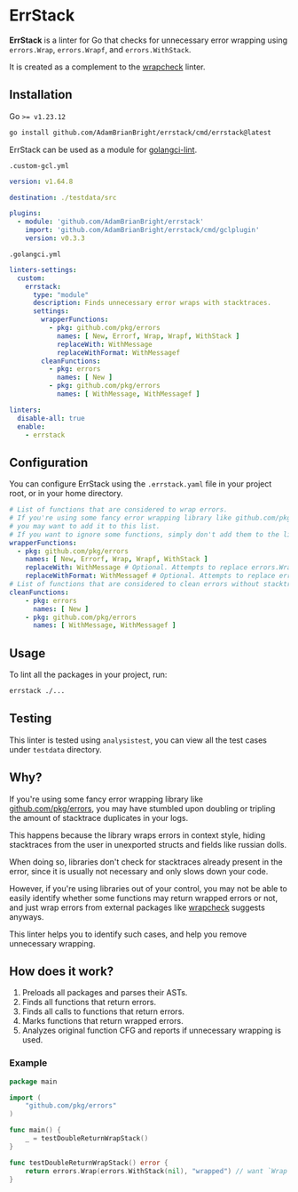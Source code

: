 # ErrStack

**ErrStack** is a linter for Go that checks for unnecessary error wrapping using `errors.Wrap`, `errors.Wrapf`, and
`errors.WithStack`.

It is created as a complement to the [wrapcheck](https://github.com/tomarrell/wrapcheck) linter.

## Installation

Go `>= v1.23.12`

```bash
go install github.com/AdamBrianBright/errstack/cmd/errstack@latest
```

ErrStack can be used as a module for [golangci-lint](https://golangci-lint.run/usage/linters/#modules).

`.custom-gcl.yml`
```yaml .custom-gcl.yml
version: v1.64.8

destination: ./testdata/src

plugins:
  - module: 'github.com/AdamBrianBright/errstack'
    import: 'github.com/AdamBrianBright/errstack/cmd/gclplugin'
    version: v0.3.3
```

`.golangci.yml`
```yaml .golangci.yml
linters-settings:
  custom:
    errstack:
      type: "module"
      description: Finds unnecessary error wraps with stacktraces.
      settings:
        wrapperFunctions:
          - pkg: github.com/pkg/errors
            names: [ New, Errorf, Wrap, Wrapf, WithStack ] 
            replaceWith: WithMessage
            replaceWithFormat: WithMessagef
        cleanFunctions:
          - pkg: errors
            names: [ New ]
          - pkg: github.com/pkg/errors
            names: [ WithMessage, WithMessagef ]

linters:
  disable-all: true
  enable:
    - errstack
```

## Configuration

You can configure ErrStack using the `.errstack.yaml` file in your project root, or in your home directory.

```yaml
# List of functions that are considered to wrap errors.
# If you're using some fancy error wrapping library like github.com/pkg/errors,
# you may want to add it to this list.
# If you want to ignore some functions, simply don't add them to the list.
wrapperFunctions:
  - pkg: github.com/pkg/errors
    names: [ New, Errorf, Wrap, Wrapf, WithStack ]
    replaceWith: WithMessage # Optional. Attempts to replace errors.Wrap like functions with errors.WithMessage.
    replaceWithFormat: WithMessagef # Optional. Attempts to replace errors.Wrapf like functions with errors.WithMessagef.
# List of functions that are considered to clean errors without stacktrace.
cleanFunctions:
    - pkg: errors
      names: [ New ]
    - pkg: github.com/pkg/errors
      names: [ WithMessage, WithMessagef ]
```

## Usage

To lint all the packages in your project, run:

```bash
errstack ./...
```

## Testing

This linter is tested using `analysistest`, you can view all the test cases under `testdata` directory.

## Why?

If you're using some fancy error wrapping library
like [github.com/pkg/errors](https://pkg.go.dev/github.com/pkg/errors), you may have stumbled upon doubling or tripling
the amount of stacktrace duplicates in your logs.

This happens because the library wraps errors in context style, hiding stacktraces from the user in unexported structs
and fields like russian dolls.

When doing so, libraries don't check for stacktraces already present in the error, since it is usually not necessary and
only slows down your code.

However, if you're using libraries out of your control, you may not be able to easily identify whether some functions
may return wrapped errors or not, and just wrap errors from external packages
like [wrapcheck](https://github.com/tomarrell/wrapcheck) suggests anyways.

This linter helps you to identify such cases, and help you remove unnecessary wrapping.

## How does it work?

1. Preloads all packages and parses their ASTs.
2. Finds all functions that return errors.
3. Finds all calls to functions that return errors.
4. Marks functions that return wrapped errors.
5. Analyzes original function CFG and reports if unnecessary wrapping is used.

### Example

```go
package main

import (
	"github.com/pkg/errors"
)

func main() {
	_ = testDoubleReturnWrapStack()
}

func testDoubleReturnWrapStack() error {
	return errors.Wrap(errors.WithStack(nil), "wrapped") // want `Wrap call unnecessarily wraps error with stacktrace\. Replace with errors\.WithMessage\(\) or fmt\.Errorf\(\)`
}
```